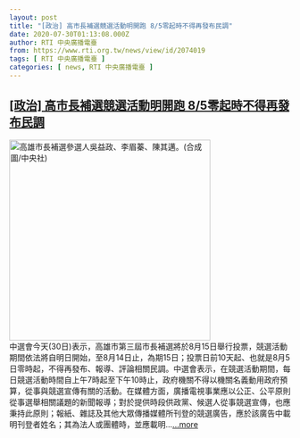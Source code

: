 ```yaml
---
layout: post
title: "[政治] 高市長補選競選活動明開跑 8/5零起時不得再發布民調"
date: 2020-07-30T01:13:08.000Z
author: RTI 中央廣播電臺
from: https://www.rti.org.tw/news/view/id/2074019
tags: [ RTI 中央廣播電臺 ]
categories: [ news, RTI 中央廣播電臺 ]
---
```

<!--1596071588000-->
[[政治] 高市長補選競選活動明開跑 8/5零起時不得再發布民調](https://www.rti.org.tw/news/view/id/2074019)
------

<div>
<img src="https://static.rti.org.tw/assets/thumbnails/2020/07/11/2421097ff998bdd284524fac77766248.jpg" width="360" alt="高雄市長補選參選人吳益政、李眉蓁、陳其邁。(合成圖/中央社)" title="高雄市長補選參選人吳益政、李眉蓁、陳其邁。(合成圖/中央社)"><br>中選會今天(30日)表示，高雄市第三屆市長補選將於8月15日舉行投票，競選活動期間依法將自明日開始，至8月14日止，為期15日；投票日前10天起、也就是8月5日零時起，不得再發布、報導、評論相關民調。中選會表示，在競選活動期間，每日競選活動時間自上午7時起至下午10時止，政府機關不得以機關名義動用政府預算，從事與競選宣傳有關的活動。在媒體方面，廣播電視事業應以公正、公平原則從事選舉相關議題的新聞報導；對於提供時段供政黨、候選人從事競選宣傳，也應秉持此原則；報紙、雜誌及其他大眾傳播媒體所刊登的競選廣告，應於該廣告中載明刊登者姓名；其為法人或團體時，並應載明...<a target="_blank" href="https://www.rti.org.tw/news/view/id/2074019">...more</a>
</div>
